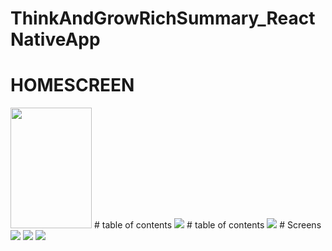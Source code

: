 # ThinkAndGrowRichSummary_ReactNativeApp
# HOMESCREEN
<img src="./Screenshots/Screenshot_20200601-202602.jpg" width="130" height="193">
# table of contents
<img src="./Screenshots/Screenshot_20200601-202610.jpg">
# table of contents
<img src="./Screenshots/Screenshot_20200601-202613.jpg">
# Screens
<img src="./Screenshots/Screenshot_20200601-202620.jpg">
<img src="./Screenshots/Screenshot_20200601-202623.jpg">
<img src="./Screenshots/Screenshot_20200601-202646.jpg">
